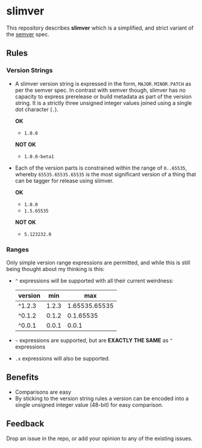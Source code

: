 # slimver

This repository describes __slimver__ which is a simplified, and strict variant of the [semver](http://semver.org/) spec.

## Rules

### Version Strings

- A slimver version string is expressed in the form, `MAJOR.MINOR.PATCH` as per the semver spec. In contrast with semver though, slimver has no capacity to express prerelease or build metadata as part of the version string.  It is a strictly three unsigned integer values joined using a single dot character (`.`).

  __OK__

  - `1.0.0`

  __NOT OK__

  - `1.0.0-beta1`

- Each of the version parts is constrained within the range of `0..65535`, whereby `65535.65535.65535` is the most significant version of a thing that can be tagger for release using slimver.

  __OK__

  - `1.0.0`
  - `1.5.65535`

  __NOT OK__

  - `5.123232.0`

### Ranges

Only simple version range expressions are permitted, and while this is still being thought about my thinking is this:

- `^` expressions will be supported with all their current weirdness:

	| version | min   | max           |
  |---------|-------|---------------|
  | ^1.2.3  | 1.2.3 | 1.65535.65535 |
  | ^0.1.2  | 0.1.2 | 0.1.65535     |
  | ^0.0.1  | 0.0.1 | 0.0.1         |

- `~` expressions are supported, but are __EXACTLY THE SAME__ as `^` expressions

- `.x` expressions will also be supported.

## Benefits

- Comparisons are easy
- By sticking to the version string rules a version can be encoded into a single unsigned integer value (48-bit) for easy comparison.

## Feedback

Drop an issue in the repo, or add your opinion to any of the existing issues.
